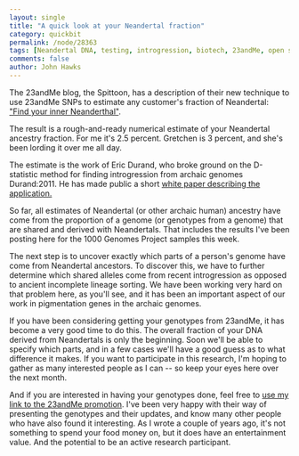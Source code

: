 ```yaml
---
layout: single 
title: "A quick look at your Neandertal fraction" 
category: quickbit
permalink: /node/28363
tags: [Neandertal DNA, testing, introgression, biotech, 23andMe, open science] 
comments: false 
author: John Hawks 
---
```



The 23andMe blog, the Spittoon, has a description of their new technique to use 23andMe SNPs to estimate any customer's fraction of Neandertal: <a href="http://spittoon.23andme.com/2011/12/15/find-your-inner-neanderthal/">"Find your inner Neanderthal"</a>.

The result is a rough-and-ready numerical estimate of your Neandertal ancestry fraction. For me it's 2.5 percent. Gretchen is 3 percent, and she's been lording it over me all day. 

The estimate is the work of Eric Durand, who broke ground on the D-statistic method for finding introgression from archaic genomes <bib>Durand:2011</bib>. He has made public a short <a href="https://23andme.https.internapcdn.net/res/pdf/jZxKxwC6liHimK59hqd1HQ_23-05_Neanderthal_Ancestry.pdf">white paper describing the application.</a>

So far, all estimates of Neandertal (or other archaic human) ancestry have come from the proportion of a genome (or genotypes from a genome) that are shared and derived with Neandertals. That includes the results I've been posting here for the 1000 Genomes Project samples this week. 

The next step is to uncover exactly which parts of a person's genome have come from Neandertal ancestors. To discover this, we have to further determine which shared alleles come from recent introgression as opposed to ancient incomplete lineage sorting. We have been working very hard on that problem here, as you'll see, and it has been an important aspect of our work in pigmentation genes in the archaic genomes. 

If you have been considering getting your genotypes from 23andMe, it has become a very good time to do this. The overall fraction of your DNA derived from Neandertals is only the beginning. Soon we'll be able to specify which parts, and in a few cases we'll have a good guess as to what difference it makes. If you want to participate in this research, I'm hoping to gather as many interested people as I can -- so keep your eyes here over the next month. 

And if you are interested in having your genotypes done, feel free to <a href="http://www.23andMe.com/a/ff1/v3u4k">use my link to the 23andMe promotion</a>. I've been very happy with their way of presenting the genotypes and their updates, and know many other people who have also found it interesting. As I wrote a couple of years ago, it's not something to spend your food money on, but it does have an entertainment value. And the potential to be an active research participant. 



